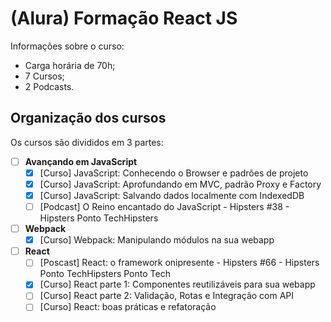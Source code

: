 # (Alura) Formação React JS

Informações sobre o curso:
- Carga horária de 70h;
- 7 Cursos;
- 2 Podcasts.

## Organização dos cursos
Os cursos são divididos em 3 partes:

- [ ] **Avançando em JavaScript**
  - [X] \[Curso\] JavaScript: Conhecendo o Browser e padrões de projeto
  - [X] \[Curso\] JavaScript: Aprofundando em MVC, padrão Proxy e Factory
  - [X] \[Curso\] JavaScript: Salvando dados localmente com IndexedDB
  - [ ] \[Podcast\] O Reino encantado do JavaScript - Hipsters #38 - Hipsters Ponto TechHipsters
- [ ] **Webpack**
  - [X] \[Curso\] Webpack: Manipulando módulos na sua webapp
- [ ] **React**
  - [ ] \[Poscast\] React: o framework onipresente - Hipsters #66 - Hipsters Ponto TechHipsters Ponto Tech
  - [X] \[Curso\] React parte 1: Componentes reutilizáveis para sua webapp
  - [ ] \[Curso\] React parte 2: Validação, Rotas e Integração com API
  - [ ] \[Curso\] React: boas práticas e refatoração
